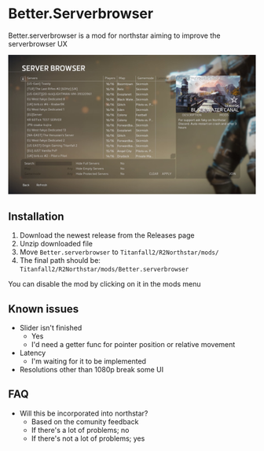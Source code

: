 # Better.Serverbrowser

Better.serverbrowser is a mod for northstar aiming to improve the serverbrowser UX

![preview image](https://github.com/F1F7Y/Better.Serverbrowser/blob/main/preview.jpg)

## Installation
1. Download the newest release from the Releases page
1. Unzip downloaded file
1. Move `Better.serverbrowser` to `Titanfall2/R2Northstar/mods/`
1. The final path should be: `Titanfall2/R2Northstar/mods/Better.serverbrowser`

You can disable the mod by clicking on it in the mods menu

## Known issues
- Slider isn't finished
  - Yes
  - I'd need a getter func for pointer position or relative movement
- Latency
  - I'm waiting for it to be implemented
- Resolutions other than 1080p break some UI

## FAQ
- Will this be incorporated into northstar?
  - Based on the comunity feedback
  - If there's a lot of problems; no
  - If there's not a lot of problems; yes
